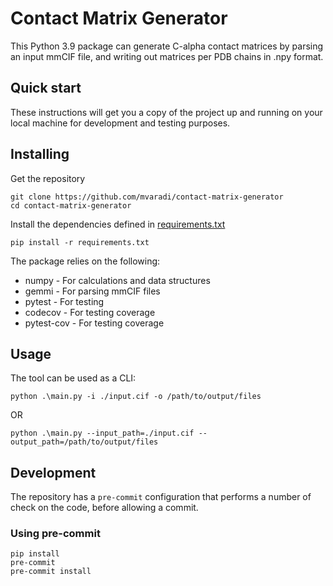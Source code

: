 # Contact Matrix Generator

This Python 3.9 package can generate C-alpha contact matrices by parsing an
input mmCIF file, and writing out matrices per PDB chains in .npy format.

## Quick start

These instructions will get you a copy of the project up and running on your
local machine for development and testing purposes.

## Installing

Get the repository

```shell
git clone https://github.com/mvaradi/contact-matrix-generator
cd contact-matrix-generator
```

Install the dependencies defined in [requirements.txt](requirements.txt)

```shell
pip install -r requirements.txt
```

The package relies on the following:
* numpy - For calculations and data structures
* gemmi - For parsing mmCIF files
* pytest - For testing
* codecov - For testing coverage
* pytest-cov - For testing coverage

## Usage

The tool can be used as a CLI:

```shell
python .\main.py -i ./input.cif -o /path/to/output/files
```

OR

```shell
python .\main.py --input_path=./input.cif --output_path=/path/to/output/files
```

## Development

The repository has a `pre-commit` configuration that performs a number of
check on the code, before allowing a commit.

### Using pre-commit

```shell
pip install
pre-commit
pre-commit install
```
